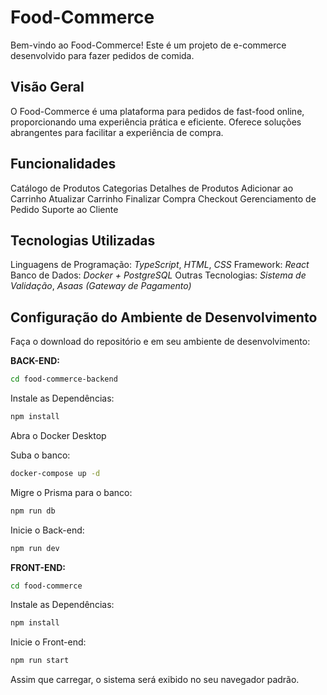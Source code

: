 # Food-Commerce

Bem-vindo ao Food-Commerce! Este é um projeto de e-commerce desenvolvido para fazer pedidos de comida.

## Visão Geral

O Food-Commerce é uma plataforma para pedidos de fast-food online, proporcionando uma experiência prática e eficiente. Oferece soluções abrangentes para facilitar a experiência de compra.

## Funcionalidades

Catálogo de Produtos
Categorias
Detalhes de Produtos
Adicionar ao Carrinho
Atualizar Carrinho
Finalizar Compra
Checkout
Gerenciamento de Pedido
Suporte ao Cliente

## Tecnologias Utilizadas

Linguagens de Programação: _TypeScript_, _HTML_, _CSS_
Framework: _React_
Banco de Dados: _Docker + PostgreSQL_
Outras Tecnologias: _Sistema de Validação_, _Asaas (Gateway de Pagamento)_

## Configuração do Ambiente de Desenvolvimento

Faça o download do repositório e em seu ambiente de desenvolvimento:

**BACK-END:**

```bash
cd food-commerce-backend
```

Instale as Dependências:

```bash
npm install
```

Abra o Docker Desktop

Suba o banco:

```bash
docker-compose up -d
```

Migre o Prisma para o banco:

```bash
npm run db
```

Inicie o Back-end:

```bash
npm run dev
```

**FRONT-END:**

```bash
cd food-commerce
```

Instale as Dependências:

```bash
npm install
```

Inicie o Front-end:

```bash
npm run start
```

Assim que carregar, o sistema será exibido no seu navegador padrão.
